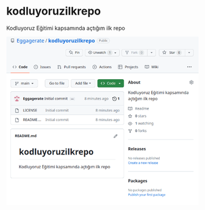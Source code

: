 # kodluyoruzilkrepo
Kodluyoruz Eğitimi kapsamında açtığım ilk repo

![Gorsel](https://github.com/Eggagerate/kodluyoruzilkrepo/blob/main/img/img.png)